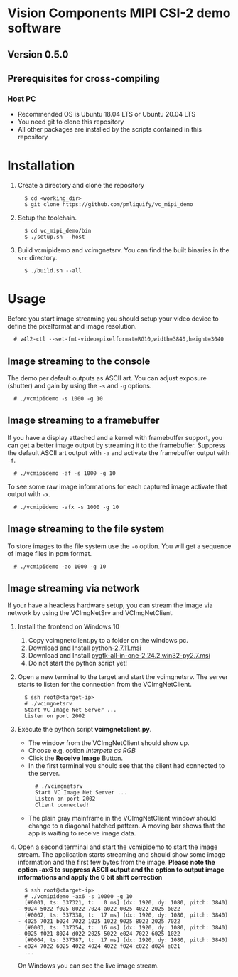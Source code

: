
# Vision Components MIPI CSI-2 demo software

## Version 0.5.0

## Prerequisites for cross-compiling
### Host PC
* Recommended OS is Ubuntu 18.04 LTS or Ubuntu 20.04 LTS
* You need git to clone this repository
* All other packages are installed by the scripts contained in this repository

# Installation

1. Create a directory and clone the repository   
   ```
     $ cd <working_dir>
     $ git clone https://github.com/pmliquify/vc_mipi_demo
   ```

3. Setup the toolchain.
   ```
     $ cd vc_mipi_demo/bin
     $ ./setup.sh --host
   ```

4. Build vcmipidemo and vcimgnetsrv. You can find the built binaries in the ```src``` directory.
   ```
     $ ./build.sh --all
   ```

# Usage
Before you start image streaming you should setup your video device to define the pixelformat and image resolution. 
``` 
  # v4l2-ctl --set-fmt-video=pixelformat=RG10,width=3840,height=3040
```

## Image streaming to the console
The demo per default outputs as ASCII art. You can adjust exposure (shutter) and gain by using the ```-s``` and ```-g``` options.
``` 
  # ./vcmipidemo -s 1000 -g 10
```

## Image streaming to a framebuffer
If you have a display attached and a kernel with framebuffer support, you can get a better image output by streaming it to the framebuffer. Suppress the default ASCII art output with ```-a``` and activate the framebuffer output with ```-f```.
``` 
  # ./vcmipidemo -af -s 1000 -g 10
```
To see some raw image informations for each captured image activate that output with ```-x```.
``` 
  # ./vcmipidemo -afx -s 1000 -g 10
```

## Image streaming to the file system
To store images to the file system use the ```-o``` option. You will get a sequence of image files in ppm format.
``` 
  # ./vcmipidemo -ao 1000 -g 10
```

## Image streaming via network
If your have a headless hardware setup, you can stream the image via network by using the VCImgNetSrv and VCImgNetClient.

1. Install the frontend on Windows 10
   1. Copy vcimgnetclient.py to a folder on the windows pc.
   2. Download and Install [python-2.7.11.msi](https://www.python.org/ftp/python/2.7.11/python-2.7.11.msi)
   3. Download and Install [pygtk-all-in-one-2.24.2.win32-py2.7.msi](https://download.gnome.org/binaries/win32/pygtk/2.24/pygtk-all-in-one-2.24.2.win32-py2.7.msi)
   4. Do not start the python script yet!

2. Open a new terminal to the target and start the vcimgnetsrv. The server starts to listen for the connection from the VCImgNetClient.
      ```
        $ ssh root@<target-ip>
        # ./vcimgnetsrv
        Start VC Image Net Server ...
        Listen on port 2002
      ```
3. Execute the python script **vcimgnetclient.py**. 
   * The window from the VCImgNetClient should show up. 
   * Choose e.g. option _Interpete as RGB_
   * Click the **Receive Image** Button.
   * In the first terminal you should see that the client had connected to the server.
     ```
       # ./vcimgnetsrv
       Start VC Image Net Server ...
       Listen on port 2002
       Client connected!
     ```
    * The plain gray mainframe in the VCImgNetClient window should change to a diagonal hatched pattern. 
      A moving bar shows that the app is waiting to receive image data.   
      
 4. Open a second terminal and start the vcmipidemo to start the image stream. The application starts streaming 
    and should show some image information and the first few bytes from the image.
    **Please note the option -ax6 to suppress ASCII output and the option to output image informations and apply the 6 bit shift correction** 
    ```
      $ ssh root@<target-ip>
      # ./vcmipidemo -ax6 -s 10000 -g 10                  
      [#0001, ts: 337321, t:   0 ms] (dx: 1920, dy: 1080, pitch: 3840) - 9024 5022 f025 0022 7024 a022 0025 4022 2025 b022 
      [#0002, ts: 337338, t:  17 ms] (dx: 1920, dy: 1080, pitch: 3840) - 4025 7021 b024 7022 1025 1022 9025 8022 2025 7022 
      [#0003, ts: 337354, t:  16 ms] (dx: 1920, dy: 1080, pitch: 3840) - 0025 f021 8024 d022 2025 5022 e024 7022 6025 1022 
      [#0004, ts: 337387, t:  17 ms] (dx: 1920, dy: 1080, pitch: 3840) - e024 7022 6025 4022 4024 4022 f024 c022 d024 e021
      ...
    ```
    On Windows you can see the live image stream.
